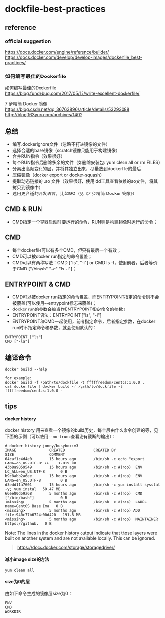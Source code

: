 # dockfile-best-practices

## reference

### official suggestion
https://docs.docker.com/engine/reference/builder/  
https://docs.docker.com/develop/develop-images/dockerfile_best-practices/

### 如何编写最佳的Dockerfile

如何编写最佳的Dockerfile  
https://blog.fundebug.com/2017/05/15/write-excellent-dockerfile/  

7 步精简 Docker 镜像  
https://blog.csdn.net/qq_36763896/article/details/53293088  
http://blog.163yun.com/archives/1402  

## 总结

- 编写.dockerignore文件（忽略不打进镜像的文件）  
- 选择合适的base镜像（scratch镜像只能用于构建镜像）  
- 合并RUN指令（效果很好）  
- 每个RUN指令后删除多余的文件（如删除安装包: yum clean all or rm FILES）
- 分离出高频变化的层，并将其独立出来，尽量放到dockerfile的最后  
- 压缩镜像（docker export or docker-squash）  
- 提取动态链接的 .so 文件（效果很好，使用ldd工具查看依赖的so文件，将其拷贝到镜像中）
- 选用更合适的开发语言，比如GO（见《7 步精简 Docker 镜像》）

## CMD & RUN

- CMD指定一个容器启动时要运行的命令，RUN则是构建镜像时运行的命令；

## CMD

- 每个dockerfile可以有多个CMD，但只有最后一个有效；  
- CMD可以被docker run指定的命令覆盖；
- CMD可以有两种写法：CMD ["ls", "-l"] or CMD ls -l，使用前者，后者等价于CMD ["/bin/sh" "-c" "ls -l"]；  

## ENTRYPOINT & CMD

- CMD可以被docker run指定的命令覆盖，而ENTRYPOINT指定的命令则不会被覆盖(可以使用--entrypoint标志来覆盖)；  
- docker run的参数会被当作ENTRYPOINT指定命令的参数；
- ENTRYPOINT语法：ENTRYPOINT ["ls", "-l"]
- ENTRYPOINT和CMD一起使用，前者指定命令，后者指定参数，在docker run时不指定命令和参数，就会使用默认的：  
```
ENTRYPOINT ["ls"]
CMD ["-la"]
```

## 编译命令
```
docker build --help

for example:
docker build -f /path/to/dockfile -t fffffreedom/centos:1.0.0 .
cat dockerfile | docker build -f /path/to/dockfile -t fffffreedom/centos:1.0.0 -
```

## tips

#### docker history

docker history 用来查看一个镜像的build历史，每个层由什么命令创建的等，见下面的示例（可以使用`--no-trunc`查看没有截断的输出）：

```
# docker history jonny/busybox:v3
IMAGE               CREATED             CREATED BY                                      SIZE                COMMENT
64caf1c4d4e0        15 hours ago        /bin/sh -c echo "export LANG=en_US.UTF-8" >>    1.819 kB            
43b8a9059549        15 hours ago        /bin/sh -c #(nop)  ENV LC_ALL=en_US.UTF-8       0 B                 
b9c8abb2a6ee        15 hours ago        /bin/sh -c #(nop)  ENV LANG=en_US.UTF-8         0 B                 
d3edd11a7601        15 hours ago        /bin/sh -c yum install sysstat -y; yum instal   50.47 MB            
66ee80d59a68        5 months ago        /bin/sh -c #(nop)  CMD ["/bin/bash"]            0 B                 
<missing>           5 months ago        /bin/sh -c #(nop)  LABEL name=CentOS Base Ima   0 B                 
<missing>           5 months ago        /bin/sh -c #(nop) ADD file:940c77b6724c00d420   191.8 MB            
<missing>           5 months ago        /bin/sh -c #(nop)  MAINTAINER https://github.   0 B 
```

Note: The <missing> lines in the docker history output indicate that those layers were built on another system and are not available locally. This can be ignored.  
> https://docs.docker.com/storage/storagedriver/

#### 减小image size的方法

```
yum clean all
```

#### size为0的层

由如下命令生成的镜像层size为0：  
```
ENV
CMD
WORKDIR
```

